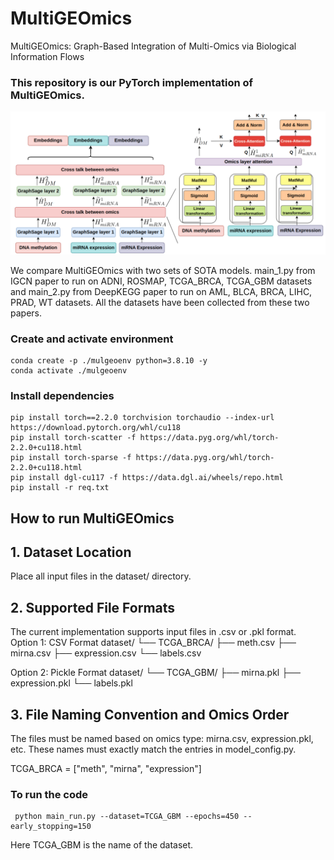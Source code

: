 # MultiGEOmics
MultiGEOmics: Graph-Based Integration of Multi-Omics via Biological
Information Flows

### This repository is our PyTorch implementation of MultiGEOmics.

<p align="center">
  <img 
    src="image/Architecture.png" 
    alt="MultiGEOmics architecture" 
    width="800" 
  >
</p>

We compare MultiGEOmics with two sets of SOTA models. main_1.py from IGCN paper to run on ADNI, ROSMAP, TCGA_BRCA, TCGA_GBM datasets and main_2.py from DeepKEGG paper to run on AML, BLCA, BRCA, LIHC, PRAD, WT datasets. All the datasets have been collected from these two papers. 


### Create and activate environment
```shell script
conda create -p ./mulgeoenv python=3.8.10 -y
conda activate ./mulgeoenv
```



### Install dependencies 
```shell script
pip install torch==2.2.0 torchvision torchaudio --index-url https://download.pytorch.org/whl/cu118
pip install torch-scatter -f https://data.pyg.org/whl/torch-2.2.0+cu118.html
pip install torch-sparse -f https://data.pyg.org/whl/torch-2.2.0+cu118.html
pip install dgl-cu117 -f https://data.dgl.ai/wheels/repo.html
pip install -r req.txt
```


## How to run MultiGEOmics
## 1. Dataset Location
Place all input files in the dataset/ directory.
## 2. Supported File Formats
The current implementation supports input files in .csv or .pkl format.
Option 1: CSV Format
dataset/
└── TCGA_BRCA/
    ├── meth.csv
    ├── mirna.csv
    ├── expression.csv
    └── labels.csv

Option 2: Pickle Format 
dataset/
└── TCGA_GBM/
    ├── mirna.pkl
    ├── expression.pkl
    └── labels.pkl

## 3. File Naming Convention and Omics Order
The files must be named based on omics type: mirna.csv, expression.pkl, etc.
These names must exactly match the entries in model_config.py.

TCGA_BRCA = ["meth", "mirna", "expression"]


### To run the code
```shell script
 python main_run.py --dataset=TCGA_GBM --epochs=450 --early_stopping=150
```
Here TCGA_GBM is the name of the dataset.


